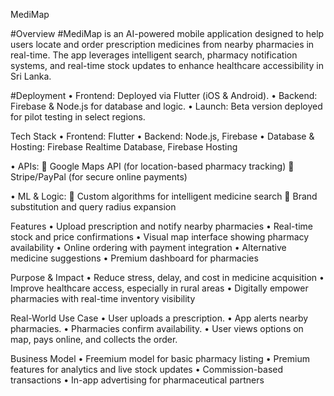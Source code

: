 MediMap

#Overview
#MediMap is an AI-powered mobile application designed to help users locate and order prescription medicines from nearby pharmacies in real-time. The app leverages intelligent search, pharmacy notification systems, and real-time stock updates to enhance healthcare accessibility in Sri Lanka.


#Deployment
•	Frontend: Deployed via Flutter (iOS & Android).
•	Backend: Firebase & Node.js for database and logic.
•	Launch: Beta version deployed for pilot testing in select regions.



Tech Stack
•	Frontend: Flutter
•	Backend: Node.js, Firebase
•	Database & Hosting: Firebase Realtime Database, Firebase Hosting



•	APIs:
	Google Maps API (for location-based pharmacy tracking)
	Stripe/PayPal (for secure online payments)

•	ML & Logic:
	Custom algorithms for intelligent medicine search
	Brand substitution and query radius expansion



Features
•	Upload prescription and notify nearby pharmacies
•	Real-time stock and price confirmations
•	Visual map interface showing pharmacy availability
•	Online ordering with payment integration
•	Alternative medicine suggestions
•	Premium dashboard for pharmacies



Purpose & Impact
•	Reduce stress, delay, and cost in medicine acquisition
•	Improve healthcare access, especially in rural areas
•	Digitally empower pharmacies with real-time inventory visibility



Real-World Use Case
•	User uploads a prescription.
•	App alerts nearby pharmacies.
•	Pharmacies confirm availability.
•	User views options on map, pays online, and collects the order.

Business Model
•	Freemium model for basic pharmacy listing
•	Premium features for analytics and live stock updates
•	Commission-based transactions
•	In-app advertising for pharmaceutical partners
